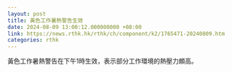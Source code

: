 ```yaml
---
layout: post
title: 黃色工作暑熱警告生效
date: 2024-08-09 13:00:12.000000000 +08:00
link: https://news.rthk.hk/rthk/ch/component/k2/1765471-20240809.htm
categories: rthk
---
```


黃色工作暑熱警告在下午1時生效，表示部分工作環境的熱壓力頗高。
